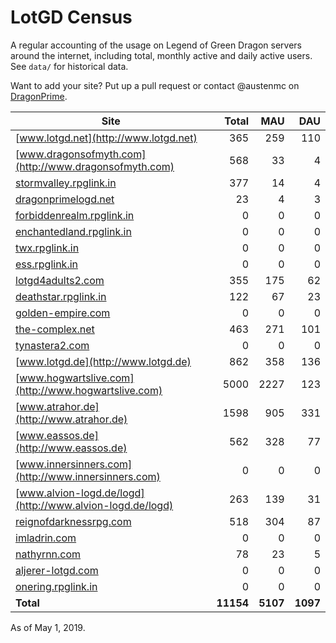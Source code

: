 # LotGD Census
A regular accounting of the usage on Legend of Green Dragon servers around the internet, including total, monthly active and daily active users. See `data/` for historical data.

Want to add your site? Put up a pull request or contact @austenmc on [DragonPrime](http://dragonprime.net).


Site | Total | MAU | DAU
--- | ---:| ---:| ---:
[www.lotgd.net](http://www.lotgd.net)|365|259|110
[www.dragonsofmyth.com](http://www.dragonsofmyth.com)|568|33|4
[stormvalley.rpglink.in](http://stormvalley.rpglink.in)|377|14|4
[dragonprimelogd.net](http://dragonprimelogd.net)|23|4|3
[forbiddenrealm.rpglink.in](http://forbiddenrealm.rpglink.in)|0|0|0
[enchantedland.rpglink.in](http://enchantedland.rpglink.in)|0|0|0
[twx.rpglink.in](http://twx.rpglink.in)|0|0|0
[ess.rpglink.in](http://ess.rpglink.in)|0|0|0
[lotgd4adults2.com](http://lotgd4adults2.com)|355|175|62
[deathstar.rpglink.in](http://deathstar.rpglink.in)|122|67|23
[golden-empire.com](http://golden-empire.com)|0|0|0
[the-complex.net](http://the-complex.net)|463|271|101
[tynastera2.com](http://tynastera2.com)|0|0|0
[www.lotgd.de](http://www.lotgd.de)|862|358|136
[www.hogwartslive.com](http://www.hogwartslive.com)|5000|2227|123
[www.atrahor.de](http://www.atrahor.de)|1598|905|331
[www.eassos.de](http://www.eassos.de)|562|328|77
[www.innersinners.com](http://www.innersinners.com)|0|0|0
[www.alvion-logd.de/logd](http://www.alvion-logd.de/logd)|263|139|31
[reignofdarknessrpg.com](http://reignofdarknessrpg.com)|518|304|87
[imladrin.com](http://imladrin.com)|0|0|0
[nathyrnn.com](http://nathyrnn.com)|78|23|5
[aljerer-lotgd.com](http://aljerer-lotgd.com)|0|0|0
[onering.rpglink.in](http://onering.rpglink.in)|0|0|0
**Total**|**11154**|**5107**|**1097**

As of May 1, 2019.
